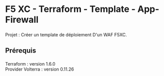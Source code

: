 <h1 align="left">F5 XC - Terraform - Template - App-Firewall</h1>

###
<p align="left">

</p>

<p align="left"> Projet : Créer un template de déploiement D'un WAF F5XC.</p>

###

<h2 align="left">Prérequis </h2>

###

<p align="left">Terraform : version 1.6.0 <br>Provider Volterra : version 0.11.26 </p>

###

